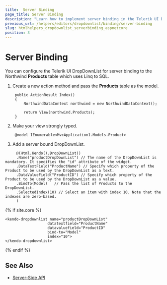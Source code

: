 ```yaml
---
title:  Server Binding
page_title: Server Binding
description: "Learn how to implement server binding in the Telerik UI DropDownList component for {{ site.framework }}."
previous_url: /helpers/editors/dropdownlist/binding/server-binding
slug: htmlhelpers_dropdownlist_serverbinding_aspnetcore
position: 3
---
```


# Server Binding

You can configure the Telerik UI DropDownList for server binding to the Northwind **Products** table which uses Linq to SQL.

1. Create a new action method and pass the **Products** table as the model.

        public ActionResult Index()
        {
            NorthwindDataContext northwind = new NorthwindDataContext();

            return View(northwind.Products);
        }

1. Make your view strongly typed.

        @model IEnumerable<MvcApplication1.Models.Product>

1. Add a server bound DropDownList.

 ```HtmlHelper
      @(Html.Kendo().DropDownList()
      .Name("productDropDownList") // The name of the DropDownList is mandatory. It specifies the "id" attribute of the widget.
      .DataTextField("ProductName") // Specify which property of the Product to be used by the DropDownList as a text.
      .DataValueField("ProductID") // Specify which property of the Product to be used by the DropDownList as a value.
      .BindTo(Model)   // Pass the list of Products to the DropDownList.
      .SelectedIndex(10) // Select an item with index 10. Note that the indexes are zero-based.
      )
 ```
 {% if site.core %}
 ```TagHelper
<kendo-dropdownlist name="productDropDownList"
                    datatextfield="ProductName"
                    datavaluefield="ProductID"
                    bind-to="Model"
                    index="10">
</kendo-dropdownlist>
 ```
 {% endif %}

## See Also

* [Server-Side API](/api/dropdownlist)
